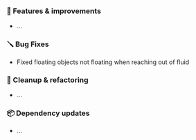 ### 🚀 Features & improvements

- ...

### 🪛 Bug Fixes

- Fixed floating objects not floating when reaching out of fluid

### 🧽 Cleanup & refactoring

- ...

### 📦 Dependency updates

- ...